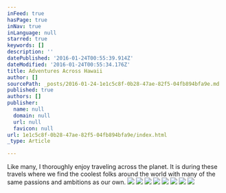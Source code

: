 ```yaml
---
inFeed: true
hasPage: true
inNav: true
inLanguage: null
starred: true
keywords: []
description: ''
datePublished: '2016-01-24T00:55:39.914Z'
dateModified: '2016-01-24T00:55:34.176Z'
title: Adventures Across Hawaii
author: []
sourcePath: _posts/2016-01-24-1e1c5c8f-0b28-47ae-82f5-04fb894bfa9e.md
published: true
authors: []
publisher:
  name: null
  domain: null
  url: null
  favicon: null
url: 1e1c5c8f-0b28-47ae-82f5-04fb894bfa9e/index.html
_type: Article

---
```

Like many, I thoroughly enjoy traveling across the planet. It is during these travels where we find the coolest folks around the world with many of the same passions and ambitions as our own.
![](https://s3-us-west-2.amazonaws.com/the-grid-img/p/52a101844f079e6a63d6a6286cc7080ee4227d2a.jpg)
![](https://s3-us-west-2.amazonaws.com/the-grid-img/p/d30566d59b92be8051dd2a4a5e25abfa4ffdc46e.jpg)
![](https://s3-us-west-2.amazonaws.com/the-grid-img/p/f0a41bd33bf34df8c6c6c26f9e428577633f17da.jpg)
![](https://s3-us-west-2.amazonaws.com/the-grid-img/p/71dbd0237471c75098ea54b7fcbe96b7fb319314.jpg)
![](https://s3-us-west-2.amazonaws.com/the-grid-img/p/5d96fcf31823cec6077cd7ba2dad2f393734dfaa.jpg)
![](https://the-grid-user-content.s3-us-west-2.amazonaws.com/28918fda-2c17-4380-857d-2d37b31b7889.jpg)
![](https://the-grid-user-content.s3-us-west-2.amazonaws.com/18d639a2-8e18-47dd-b9bf-3c6aa78cd20f.jpg)
![](https://the-grid-user-content.s3-us-west-2.amazonaws.com/f9acb6e3-d4d3-4f84-a353-9df8ff2060a2.jpg)